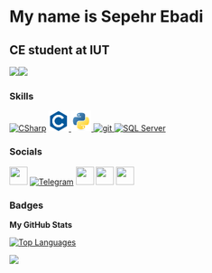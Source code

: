 My name is Sepehr Ebadi
===============================

CE student at IUT
-----------------------------


<a href="https://twitter.com/imsepeh_r" target="_blank" rel="noreferrer"><img
                  src="https://img.shields.io/twitter/follow/imsepeh_r?logo=twitter&style=for-the-badge&color=0891b2&labelColor=1c1917"
                /></a><a href="https://github.com/imsepehr" target="_blank" rel="noreferrer"><img
                  src="https://img.shields.io/github/followers/imsepehr?logo=github&style=for-the-badge&color=0891b2&labelColor=1c1917" /></a>
                  
### Skills
<p align="left">
            <a href="https://docs.microsoft.com/en-us/dotnet/csharp/" target="_blank" rel="noreferrer"><img src="https://raw.githubusercontent.com/danielcranney/readme-generator/main/public/icons/skills/csharp-colored.svg" width="36" height="36" alt="CSharp" /></a>
  <a href="" target="_blank" rel="noreferrer"> <img src="https://raw.githubusercontent.com/devicons/devicon/master/icons/c/c-plain.svg" alt="C" width="36" height="36"/> </a>
  <a href="" target="_blank" rel="noreferrer"> <img  src="https://raw.githubusercontent.com/devicons/devicon/master/icons/python/python-original.svg" alt="python" width="36" height="36"/> </a>
  <a href="" target="_blank" rel="noreferrer"> <img src="https://www.vectorlogo.zone/logos/git-scm/git-scm-icon.svg" alt="git" width="36" height="36"/> </a>
  <a href="" target="_blank" rel="noreferrer"> <img  src="https://github.com/file-icons/DevOpicons/blob/master/svg/mysql.svg" alt="SQL Server" width="36" height="36"/> </a>
   
</p>
                    
### Socials
                  
<p align="left">
    <a href="https://www.instagram.com/imsepeh_r" target="_blank" rel="noreferrer"><img src="https://raw.githubusercontent.com/danielcranney/readme-generator/main/public/icons/socials/instagram.svg" width="32" height="32" /></a>
    <a href="https://t.me/ImAlirewza" target="_blank" rel="noreferrer"><img src="https://www.vectorlogo.zone/logos/telegram/telegram-icon.svg" alt="Telegram" height="32" width="32" /></a>
  <a href="https://www.linkedin.com/in/sepehr1657" target="_blank" rel="noreferrer"><img src="https://raw.githubusercontent.com/danielcranney/readme-generator/main/public/icons/socials/linkedin.svg" width="32" height="32" /></a>
  <a href="https://www.twitter.com/imsepeh_r" target="_blank" rel="noreferrer"><img src="https://raw.githubusercontent.com/danielcranney/readme-generator/main/public/icons/socials/twitter.svg" width="32" height="32" /></a>
  <a href="https://www.github.com/imsepehr" target="_blank" rel="noreferrer"><img src="https://raw.githubusercontent.com/danielcranney/readme-generator/main/public/icons/socials/github-dark.svg" width="32" height="32" /></a>
</p>

### Badges

<b>My GitHub Stats</b>

<a href="https://github.com/imsepehr" align="left"><img width="300" src="https://github-readme-stats.vercel.app/api/top-langs/?username=imsepehr&langs_count=10&title_color=0891b2&text_color=ffffff&icon_color=0891b2&bg_color=1c1917&hide_border=true&locale=en&custom_title=Top%20%Languages" alt="Top Languages" /></a>

<img src="https://github-readme-stats.vercel.app/api?username=imsepehr&count_private=false&show_icons=true&hide_border=true&theme=github_dark">
